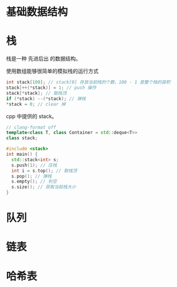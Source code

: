 # 基础数据结构
# 栈
栈是一种 先进后出 的数据结构。

使用数组能够很简单的模拟栈的运行方式

```cpp
int stack[100]; // stack[0] 存放当前栈的个数，100 - 1 是整个栈的容积
stack[++(*stack)] = 1; // push 操作
stack[*stack]; // 取栈顶
if (*stack) --(*stack); // 弹栈
*stack = 0; // clear 掉
```

cpp 中提供的 stack。

```cpp
// clang-format off
template<class T, class Container = std::deque<T>> 
class stack;
```
```cpp
#include <stack>
int main() {
  std::stack<int> s;
  s.push(1); // 压栈
  int i = s.top(); // 取栈顶
  s.pop(); // 弹栈 
  s.empty(); // 判空
  s.size(); // 获取当前栈大小
}
```

# 队列

# 链表

# 哈希表